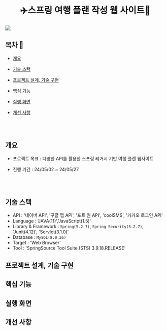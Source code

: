 <h1 align="center"><b>✈️스프링 여행 플랜 작성 웹 사이트🚢</b></h1>
<img src="https://github.com/Leehyob/SpringProject/assets/157094625/cb71c84d-691a-44c6-ad14-49d0eb3dcd3e">


## 목차 🚩
- [개요](https://github.com/Leehyob/SpringProject.git/#-개요)
  
- [기술 스택](https://github.com/Leehyob/SpringProject.git/#-기술-스택)
  
- [프로젝트 설계, 기술 구현](https://github.com/Leehyob/SpringProject.git/#-프로젝트-설계,-기술-구현)
  
- [핵심 기능](https://github.com/Leehyob/SpringProject.git/#-핵심-기능)
  
- [실행 화면](https://github.com/Leehyob/SpringProject.git/#-실행-화면)
  
- [개선 사항](https://github.com/Leehyob/SpringProject.git/#-개선-사항)
  
<br><br>
  
## 개요
- 프로젝트 목표 : 다양한 API를 활용한 스프링 레거시 기반 여행 플랜 웹사이트
- 진행 기간 : 24/05/02 ~ 24/05/27

  <br>
  <br>
  
## 기술 스택
- API : '네이버 API', '구글 맵 API', '포트 원 API', 'coolSMS', '카카오 로그인 API'
- Language : 'JAVA(11)','JavaScript(1.5)'
- Library & Framework : `Spring(5.2.7)`, `Spring Security(5.2.7)`, 'Junit(4.12)', 'Servlet(3.1.0)'
- Database : `MySQL(8.0.36)`
- Target :  'Web Browser'
- Tool : 'SpringSource Tool Suite (STS) 3.9.18.RELEASE'
  
## 프로젝트 설계, 기술 구현
## 핵심 기능
## 실행 화면
## 개선 사항
